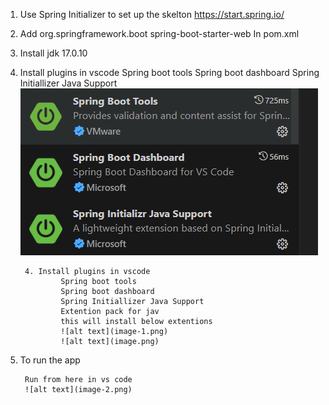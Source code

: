 1. Use Spring Initializer to set up the skelton
https://start.spring.io/

2. Add 
        <dependency>
			<groupId>org.springframework.boot</groupId>
			<artifactId>spring-boot-starter-web</artifactId>
		</dependency>
    In pom.xml
3. Install jdk 17.0.10

4. Install plugins in vscode
        Spring boot tools
        Spring boot dashboard
        Spring Initiallizer Java Support
        ![alt text](image.png)

        
        4. Install plugins in vscode
                Spring boot tools
                Spring boot dashboard
                Spring Initiallizer Java Support
                Extention pack for jav
                this will install below extentions
                ![alt text](image-1.png)
                ![alt text](image.png)

5. To run the app

        Run from here in vs code
        ![alt text](image-2.png)


